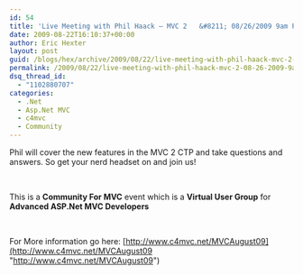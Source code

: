 ```yaml
---
id: 54
title: 'Live Meeting with Phil Haack – MVC 2   &#8211; 08/26/2009 9am PST – 10 am PST ( 12pm-1pm EST)'
date: 2009-08-22T16:10:37+00:00
author: Eric Hexter
layout: post
guid: /blogs/hex/archive/2009/08/22/live-meeting-with-phil-haack-mvc-2-08-26-2009-9am-pst-10-am-pst-12pm-1pm-est.aspx
permalink: /2009/08/22/live-meeting-with-phil-haack-mvc-2-08-26-2009-9am-pst-10-am-pst-12pm-1pm-est/
dsq_thread_id:
  - "1102880707"
categories:
  - .Net
  - Asp.Net MVC
  - c4mvc
  - Community
---
```

Phil will cover the new features in the MVC 2 CTP and take questions and answers. So get your nerd headset on and join us!

&#160;

This is a **Community For MVC** event which is a **Virtual User Group** for **Advanced ASP.Net MVC Developers**

&#160;

For More information go here: [http://www.c4mvc.net/MVCAugust09](http://www.c4mvc.net/MVCAugust09 "http://www.c4mvc.net/MVCAugust09")